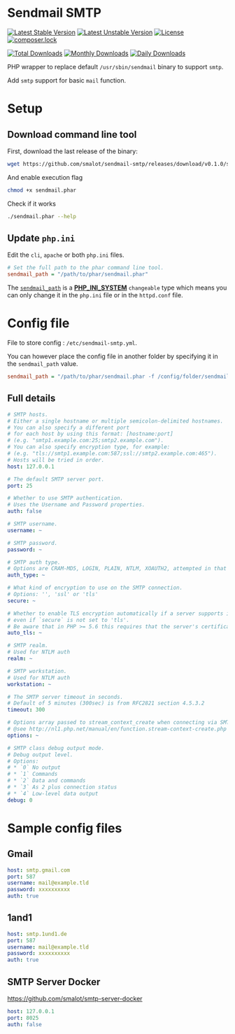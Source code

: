 # Sendmail SMTP

[![Latest Stable Version](https://poser.pugx.org/smalot/sendmail-smtp/v/stable)](https://packagist.org/packages/smalot/sendmail-smtp)
[![Latest Unstable Version](https://poser.pugx.org/smalot/sendmail-smtp/v/unstable)](https://packagist.org/packages/smalot/sendmail-smtp)
[![License](https://poser.pugx.org/smalot/sendmail-smtp/license)](https://packagist.org/packages/smalot/sendmail-smtp)
[![composer.lock](https://poser.pugx.org/smalot/sendmail-smtp/composerlock)](https://packagist.org/packages/smalot/sendmail-smtp)

[![Total Downloads](https://poser.pugx.org/smalot/sendmail-smtp/downloads)](https://packagist.org/packages/smalot/sendmail-smtp)
[![Monthly Downloads](https://poser.pugx.org/smalot/sendmail-smtp/d/monthly)](https://packagist.org/packages/smalot/sendmail-smtp)
[![Daily Downloads](https://poser.pugx.org/smalot/sendmail-smtp/d/daily)](https://packagist.org/packages/smalot/sendmail-smtp)


PHP wrapper to replace default `/usr/sbin/sendmail` binary to support `smtp`.

Add `smtp` support for basic `mail` function.

# Setup

## Download command line tool

First, download the last release of the binary:

````sh
wget https://github.com/smalot/sendmail-smtp/releases/download/v0.1.0/sendmail.phar
````

And enable execution flag

````sh
chmod +x sendmail.phar
````

Check if it works

````sh
./sendmail.phar --help
````

## Update `php.ini`

Edit the `cli`, `apache` or both `php.ini` files.

````ini
# Set the full path to the phar command line tool.
sendmail_path = "/path/to/phar/sendmail.phar"
````

The [`sendmail_path`](http://php.net/manual/en/ini.list.php) is a **[PHP_INI_SYSTEM](http://php.net/manual/en/configuration.changes.modes.php)** `changeable` type which means you can only change it in the `php.ini` file or in the `httpd.conf` file.



# Config file

File to store config : `/etc/sendmail-smtp.yml`.

You can however place the config file in another folder by specifying it in the `sendmail_path` value.

````ini
sendmail_path = "/path/to/phar/sendmail.phar -f /config/folder/sendmail.yml"
````


## Full details

````yaml
# SMTP hosts.
# Either a single hostname or multiple semicolon-delimited hostnames.
# You can also specify a different port
# for each host by using this format: [hostname:port]
# (e.g. "smtp1.example.com:25;smtp2.example.com").
# You can also specify encryption type, for example:
# (e.g. "tls://smtp1.example.com:587;ssl://smtp2.example.com:465").
# Hosts will be tried in order.
host: 127.0.0.1

# The default SMTP server port.
port: 25

# Whether to use SMTP authentication.
# Uses the Username and Password properties.
auth: false

# SMTP username.
username: ~

# SMTP password.
password: ~

# SMTP auth type.
# Options are CRAM-MD5, LOGIN, PLAIN, NTLM, XOAUTH2, attempted in that order if not specified.
auth_type: ~

# What kind of encryption to use on the SMTP connection.
# Options: '', 'ssl' or 'tls'
secure: ~

# Whether to enable TLS encryption automatically if a server supports it,
# even if `secure` is not set to 'tls'.
# Be aware that in PHP >= 5.6 this requires that the server's certificates are valid.
auto_tls: ~

# SMTP realm.
# Used for NTLM auth
realm: ~

# SMTP workstation.
# Used for NTLM auth
workstation: ~

# The SMTP server timeout in seconds.
# Default of 5 minutes (300sec) is from RFC2821 section 4.5.3.2
timeout: 300

# Options array passed to stream_context_create when connecting via SMTP.
# @see http://nl1.php.net/manual/en/function.stream-context-create.php
options: ~

# SMTP class debug output mode.
# Debug output level.
# Options:
# * `0` No output
# * `1` Commands
# * `2` Data and commands
# * `3` As 2 plus connection status
# * `4` Low-level data output
debug: 0
````


# Sample config files

## Gmail

````yaml
host: smtp.gmail.com
port: 587
username: mail@example.tld
password: xxxxxxxxxx
auth: true
````

## 1and1

````yaml
host: smtp.1und1.de
port: 587
username: mail@example.tld
password: xxxxxxxxxx
auth: true
````

## SMTP Server Docker

https://github.com/smalot/smtp-server-docker

````yaml
host: 127.0.0.1
port: 8025
auth: false
````
